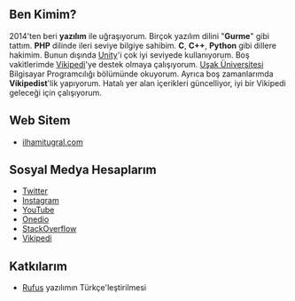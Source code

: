 
## Ben Kimim?

2014'ten beri **yazılım** ile uğraşıyorum. Birçok yazılım dilini "**Gurme**" gibi tattım. **PHP** dilinde ileri seviye bilgiye sahibim. **C**, **C++**, **Python** gibi dillere hakimim. Bunun dışında [Unity](https://unity.com/)'i çok iyi seviyede kullanıyorum. Boş vakitlerimde [Vikipedi](https://tr.wikipedia.org)'ye destek olmaya çalışıyorum. [Uşak Üniversitesi](https://tr.wikipedia.org/wiki/U%C5%9Fak_%C3%9Cniversitesi) Bilgisayar Programcılığı bölümünde okuyorum. Ayrıca boş zamanlarımda **Vikipedist**'lik yapıyorum. Hatalı yer alan içerikleri güncelliyor, iyi bir Vikipedi geleceği için çalışıyorum.

## Web Sitem
- [ilhamitugral.com](https://ilhamitugral.com)

## Sosyal Medya Hesaplarım

- [Twitter](https://twitter.com/ilhamitugral)
- [Instagram](https://instagram.com/ilhamitugral)
- [YouTube](https://www.youtube.com/channel/UCWn6S-iJxE1ENbGcd735eng)
- [Onedio](https://onedio.com/profil/ilhamitugral)
- [StackOverflow](https://stackoverflow.com/users/10712652/ilhamitugral)
- [Vikipedi](https://tr.wikipedia.org/wiki/Kullan%C4%B1c%C4%B1:IlhamiTugral)

## Katkılarım
- [Rufus](https://github.com/pbatard/rufus) yazılımın Türkçe'leştirilmesi
